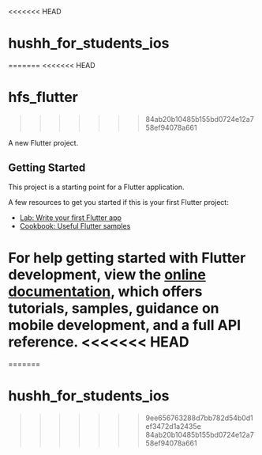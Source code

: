 <<<<<<< HEAD
# hushh_for_students_ios
=======
<<<<<<< HEAD
# hfs_flutter
>>>>>>> 84ab20b10485b155bd0724e12a758ef94078a661

A new Flutter project.

## Getting Started

This project is a starting point for a Flutter application.

A few resources to get you started if this is your first Flutter project:

- [Lab: Write your first Flutter app](https://docs.flutter.dev/get-started/codelab)
- [Cookbook: Useful Flutter samples](https://docs.flutter.dev/cookbook)

For help getting started with Flutter development, view the
[online documentation](https://docs.flutter.dev/), which offers tutorials,
samples, guidance on mobile development, and a full API reference.
<<<<<<< HEAD
=======
=======
# hushh_for_students_ios
>>>>>>> 9ee656763288d7bb782d54b0d1ef3472d1a2435e
>>>>>>> 84ab20b10485b155bd0724e12a758ef94078a661
